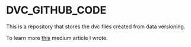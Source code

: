 # DVC_GITHUB_CODE

This is a repository that stores the dvc files created from data versioning.

To learn more [this](https://medium.com/geekculture/how-to-ensure-reproducibility-easily-in-data-science-through-version-control-1777ae3b15a) medium article  I wrote.

